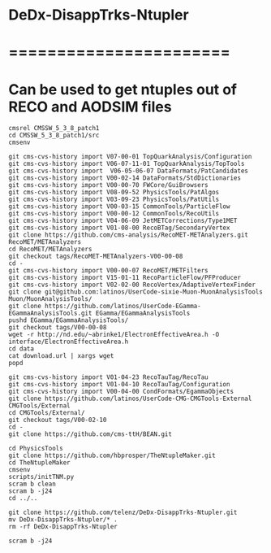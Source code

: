 # DeDx-DisappTrks-Ntupler
# =======================

# Can be used to get ntuples out of RECO and AODSIM files
	
	
	cmsrel CMSSW_5_3_8_patch1
	cd CMSSW_5_3_8_patch1/src
	cmsenv

	git cms-cvs-history import V07-00-01 TopQuarkAnalysis/Configuration
	git cms-cvs-history import V06-07-11-01 TopQuarkAnalysis/TopTools
	git cms-cvs-history import  V06-05-06-07 DataFormats/PatCandidates
	git cms-cvs-history import V00-02-14 DataFormats/StdDictionaries
	git cms-cvs-history import V00-00-70 FWCore/GuiBrowsers
	git cms-cvs-history import V08-09-52 PhysicsTools/PatAlgos
	git cms-cvs-history import V03-09-23 PhysicsTools/PatUtils
	git cms-cvs-history import V00-03-15 CommonTools/ParticleFlow
	git cms-cvs-history import V00-00-12 CommonTools/RecoUtils
	git cms-cvs-history import V04-06-09 JetMETCorrections/Type1MET
	git cms-cvs-history import V01-08-00 RecoBTag/SecondaryVertex
	git clone https://github.com/cms-analysis/RecoMET-METAnalyzers.git RecoMET/METAnalyzers
	cd RecoMET/METAnalyzers
	git checkout tags/RecoMET-METAnalyzers-V00-00-08
	cd -
	git cms-cvs-history import V00-00-07 RecoMET/METFilters
	git cms-cvs-history import V15-01-11 RecoParticleFlow/PFProducer
	git cms-cvs-history import V02-02-00 RecoVertex/AdaptiveVertexFinder
	git clone git@github.com:latinos/UserCode-sixie-Muon-MuonAnalysisTools Muon/MuonAnalysisTools/
	git clone https://github.com/latinos/UserCode-EGamma-EGammaAnalysisTools.git EGamma/EGammaAnalysisTools
	pushd EGamma/EGammaAnalysisTools/
	git checkout tags/V00-00-08
	wget -r http://nd.edu/~abrinke1/ElectronEffectiveArea.h -O interface/ElectronEffectiveArea.h
	cd data
	cat download.url | xargs wget
	popd
	
	git cms-cvs-history import V01-04-23 RecoTauTag/RecoTau
	git cms-cvs-history import V01-04-10 RecoTauTag/Configuration
	git cms-cvs-history import V00-04-00 CondFormats/EgammaObjects
	git clone https://github.com/latinos/UserCode-CMG-CMGTools-External CMGTools/External
	cd CMGTools/External/
	git checkout tags/V00-02-10
	cd -
	git clone https://github.com/cms-ttH/BEAN.git
		
	cd PhysicsTools
	git clone https://github.com/hbprosper/TheNtupleMaker.git
	cd TheNtupleMaker
	cmsenv
	scripts/initTNM.py
	scram b clean
	scram b -j24
	cd ../..
	
	git clone https://github.com/telenz/DeDx-DisappTrks-Ntupler.git
	mv DeDx-DisappTrks-Ntupler/* .
	rm -rf DeDx-DisappTrks-Ntupler

	scram b -j24